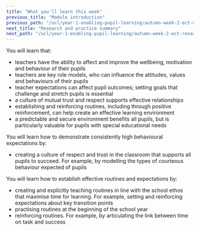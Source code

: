 ```yaml
---
title: "What you'll learn this week"
previous_title: "Module introduction"
previous_path: "/ucl/year-1-enabling-pupil-learning/autumn-week-2-ect-module-introduction"
next_title: "Research and practice summary"
next_path: "/ucl/year-1-enabling-pupil-learning/autumn-week-2-ect-research-and-practice-summary"
---
```


You will learn that:

* teachers have the ability to affect and improve the wellbeing, motivation and behaviour of their pupils
* teachers are key role models, who can influence the attitudes, values and behaviours of their pupils
* teacher expectations can affect pupil outcomes; setting goals that challenge and stretch pupils is essential
* a culture of mutual trust and respect supports effective relationships
* establishing and reinforcing routines, including through positive reinforcement, can help create an effective learning environment
* a predictable and secure environment benefits all pupils, but is particularly valuable for pupils with special educational needs

You will learn how to demonstrate consistently high behavioural expectations by:

* creating a culture of respect and trust in the classroom that supports all pupils to succeed. For example, by modelling the types of courteous behaviour expected of pupils

You will learn how to establish effective routines and expectations by:                                                                                                                               

* creating and explicitly teaching routines in line with the school ethos that maximise time for learning. For example, setting and reinforcing expectations about key transition points
* practising routines at the beginning of the school year
* reinforcing routines. For example, by articulating the link between time on task and success                                                                                        
